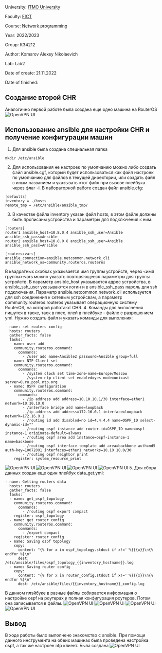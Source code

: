 University: [ITMO University](https://itmo.ru/ru/)

Faculty: [FICT](https://fict.itmo.ru)

Course: [Network programming](https://github.com/itmo-ict-faculty/network-programming)

Year: 2022/2023

Group: K34212

Author: Komarov Alexey Nikolaevich

Lab: Lab2

Date of create: 21.11.2022

Date of finished: 

## Создание второй CHR

Аналогично первой работе была создана еще одно машина на RouterOS
![OpenVPN UI](/lab2/lab_2_1.png)

## Использование ansible для настройки CHR и получение конфигурации машин

1. Для ansible была создана специальная папка
```
mkdir /etc/ansible
```
2. Для использования не настроек по умолчанию можно либо создать файл ansible.cgf, который будет использоваться как файл настроек по умолчанию для файлов в текущей директории, или создать файл с иным названием и указывать этот файл при вызове плейбука через флаг -i. В лабораторной работе создан файл ansible.cfg:
```
[defaults]
inventory = ./hosts
remote_tmp = /etc/ansible/ansible_tmp/
```
3. В качестве файла inventory указан файл hosts, в этом файле должны быть прописаны устройства и параметры для подключения к ним:
```
[routers]
router1 ansible_host=10.8.0.4 ansible_ssh_user=Ansible ansible_ssh_pass=Ansible
router2 ansible_host=10.8.0.8 ansible_ssh_user=Ansible ansible_ssh_pass=Ansible

[routers:vars]
ansible_connection=ansible.netcommon.network_cli
ansible_network_os=community.routeros.routeros
```
В квадратных скобках указывается имя группы устройств, через <имя группы>:vars можно указать повторяющееся параметры для группы устройств. В параметр ansible_host указывается адрес устройства, в ansible_ssh_user указываются логин и в ansible_ssh_pass пароль для ssh подключения. Параметр ansible.netcommon.network_cli используется для ssh соединения к сетевым устройсвам, а параметр community.routeros.routeros указывает операционную систему RouterOS, на которой работают CHR.
4. Команды для выполнения пишутся в таске, таск в плее, плей в плейбуке - файле с разрешением yml. Нужно создать файл и указать команды для выполения:
```
- name: set routers config
  hosts: routers
  gather_facts: false
  tasks:
  - name: user add
    community.routeros.command:
      commands:
        - /user add name=Ansible2 password=Ansible group=full
  - name: NTP Client set
    community.routeros.command:
      commands:
        - /system clock set time-zone-name=Europe/Moscow
        - /system ntp client set enabled=yes mode=unicast server=0.ru.pool.ntp.org
  - name: OSPF configuration
    community.routeros.command:
      commands:
        - /ip address add address=10.10.10.1/30 interface=ether1 network=10.10.10.0
        - /interface bridge add name=loopback
        - /ip address add address=172.16.0.1 interface=loopback network=172.16.0.1
        - /routing id add disabled=no id=4.4.4.4 name=OSPF_ID select-dynamic-id=""
        - /routing ospf instance add router-id=OSPF_ID name=ospf-instance-1 originate-default=always
        - /routing ospf area add instance=ospf-instance-1 name=backbone
        - /routing ospf interface-template add area=backbone auth=md5 auth-key=10072001 interfaces=ether1 networks=10.10.10.0/30
        - /routing ospf neighbor print
    register: system_resource_print
```
![OpenVPN UI](/lab2/lab_2_2.png)
![OpenVPN UI](/lab2/lab_2_3.png)
![OpenVPN UI](/lab2/lab_2_4.png)
![OpenVPN UI](/lab2/lab_2_5.png)
5. Для сбора данных создан еще один плейбук data_get.yml:
```
- name: Getting routers data
  hosts: routers
  gather_facts: false
  tasks:
  - name: get_ospf_topology
    community.routeros.command:
      commands:
        - /routing ospf export compact
    register: ospf_topology
  - name: get_router_config
    community.routeros.command:
      commands:
        - /export compact
    register: router_config
  - name: Saving ospf topology
    copy:
      content: "{% for x in ospf_topology.stdout if x!=''%}{{x}}\n{% endfor %}\n"
      dest: /etc/ansible/files/ospf_topology_{{inventory_hostname}}.log
  - name: Saving router config
    copy:
      content: "{% for x in router_config.stdout if x!=''%}{{x}}\n{% endfor %}\n"
      dest: /etc/ansible/files/{{inventory_hostname}}_config.log

```
В данном плэйбуке в разные файлы собирается информация о настройке ospf на роутерах и полная конфигурация роутеров. Потом она записывается в файлы. 
![OpenVPN UI](/lab2/lab_2_6.png)
![OpenVPN UI](/lab2/lab_2_7.png)
![OpenVPN UI](/lab2/lab_2_8.png)
![OpenVPN UI](/lab2/lab_2_9.png)

## Вывод

В ходе работы было выполнено знакомство с ansible. При помощи данного инструмента на обеих машинах была проведена настройка ospf, а так же настроен ntp клиент. Была создана 
![OpenVPN UI](/lab2/lab_2_10.png)
